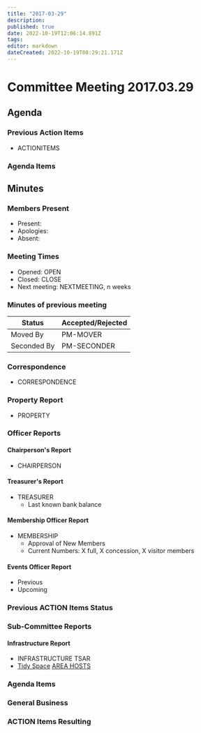 ```yaml
---
title: "2017-03-29"
description: 
published: true
date: 2022-10-19T12:06:14.891Z
tags: 
editor: markdown
dateCreated: 2022-10-19T08:29:21.171Z
---
```


# Committee Meeting 2017.03.29

## Agenda

### Previous Action Items

-   ACTIONITEMS

### Agenda Items

## Minutes

### Members Present

-   Present:
-   Apologies:
-   Absent:

### Meeting Times

-   Opened: OPEN
-   Closed: CLOSE
-   Next meeting: NEXTMEETING, n weeks

### Minutes of previous meeting

| Status      | Accepted/Rejected |
|-------------|-------------------|
| Moved By    | PM-MOVER          |
| Seconded By | PM-SECONDER       |

### Correspondence

-   CORRESPONDENCE

### Property Report

-   PROPERTY

### Officer Reports

#### Chairperson's Report

-   CHAIRPERSON

#### Treasurer's Report

-   TREASURER
    -   Last known bank balance

#### Membership Officer Report

-   MEMBERSHIP
    -   Approval of New Members
    -   Current Numbers: X full, X concession, X visitor members

#### Events Officer Report

-   Previous
-   Upcoming

### Previous ACTION Items Status

### Sub-Committee Reports

#### Infrastructure Report

-   INFRASTRUCTURE TSAR
-   [Tidy Space](/tidyspace/) [AREA HOSTS](/areahosts/)

### Agenda Items

### General Business

### ACTION Items Resulting
